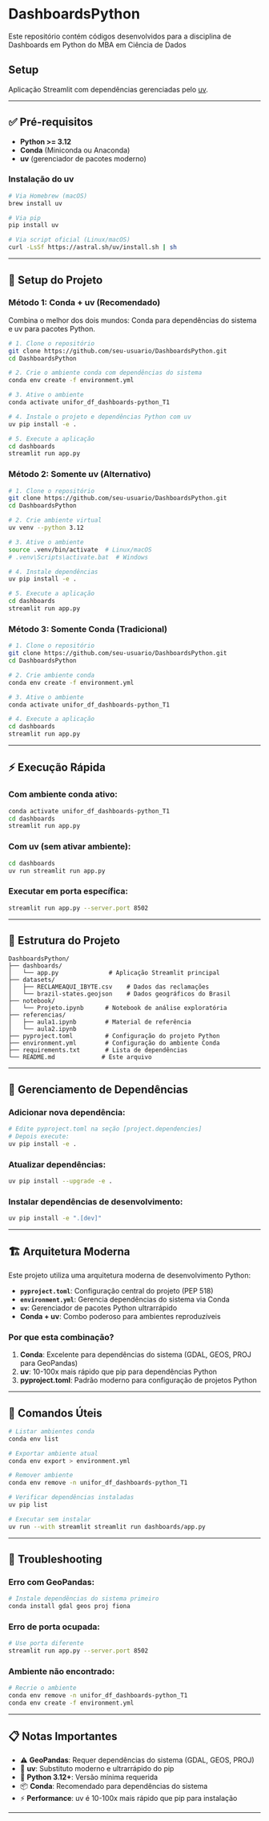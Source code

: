 # DashboardsPython
Este repositório contém códigos desenvolvidos para a disciplina de Dashboards em Python do MBA em Ciência de Dados

## Setup
Aplicação Streamlit com dependências gerenciadas pelo [uv](https://github.com/astral-sh/uv).

---

## ✅ Pré-requisitos

- **Python >= 3.12**
- **Conda** (Miniconda ou Anaconda)
- **uv** (gerenciador de pacotes moderno)

### Instalação do uv

```bash
# Via Homebrew (macOS)
brew install uv

# Via pip
pip install uv

# Via script oficial (Linux/macOS)
curl -LsSf https://astral.sh/uv/install.sh | sh
```

---

## 🚀 Setup do Projeto

### **Método 1: Conda + uv (Recomendado)**

Combina o melhor dos dois mundos: Conda para dependências do sistema e uv para pacotes Python.

```bash
# 1. Clone o repositório
git clone https://github.com/seu-usuario/DashboardsPython.git
cd DashboardsPython

# 2. Crie o ambiente conda com dependências do sistema
conda env create -f environment.yml

# 3. Ative o ambiente
conda activate unifor_df_dashboards-python_T1

# 4. Instale o projeto e dependências Python com uv
uv pip install -e .

# 5. Execute a aplicação
cd dashboards
streamlit run app.py
```

### **Método 2: Somente uv (Alternativo)**

```bash
# 1. Clone o repositório
git clone https://github.com/seu-usuario/DashboardsPython.git
cd DashboardsPython

# 2. Crie ambiente virtual
uv venv --python 3.12

# 3. Ative o ambiente
source .venv/bin/activate  # Linux/macOS
# .venv\Scripts\activate.bat  # Windows

# 4. Instale dependências
uv pip install -e .

# 5. Execute a aplicação
cd dashboards
streamlit run app.py
```

### **Método 3: Somente Conda (Tradicional)**

```bash
# 1. Clone o repositório
git clone https://github.com/seu-usuario/DashboardsPython.git
cd DashboardsPython

# 2. Crie ambiente conda
conda env create -f environment.yml

# 3. Ative o ambiente
conda activate unifor_df_dashboards-python_T1

# 4. Execute a aplicação
cd dashboards
streamlit run app.py
```

---

## ⚡️ Execução Rápida

### **Com ambiente conda ativo:**
```bash
conda activate unifor_df_dashboards-python_T1
cd dashboards
streamlit run app.py
```

### **Com uv (sem ativar ambiente):**
```bash
cd dashboards
uv run streamlit run app.py
```

### **Executar em porta específica:**
```bash
streamlit run app.py --server.port 8502
```

---

## 📁 Estrutura do Projeto

```
DashboardsPython/
├── dashboards/
│   └── app.py              # Aplicação Streamlit principal
├── datasets/
│   ├── RECLAMEAQUI_IBYTE.csv    # Dados das reclamações
│   └── brazil-states.geojson    # Dados geográficos do Brasil
├── notebook/
│   └── Projeto.ipynb      # Notebook de análise exploratória
├── referencias/
│   ├── aula1.ipynb        # Material de referência
│   └── aula2.ipynb
├── pyproject.toml         # Configuração do projeto Python
├── environment.yml        # Configuração do ambiente Conda
├── requirements.txt       # Lista de dependências
└── README.md             # Este arquivo
```

---

## 🔧 Gerenciamento de Dependências

### **Adicionar nova dependência:**
```bash
# Edite pyproject.toml na seção [project.dependencies]
# Depois execute:
uv pip install -e .
```

### **Atualizar dependências:**
```bash
uv pip install --upgrade -e .
```

### **Instalar dependências de desenvolvimento:**
```bash
uv pip install -e ".[dev]"
```

---

## 🏗️ Arquitetura Moderna

Este projeto utiliza uma arquitetura moderna de desenvolvimento Python:

- **`pyproject.toml`**: Configuração central do projeto (PEP 518)
- **`environment.yml`**: Gerencia dependências do sistema via Conda
- **`uv`**: Gerenciador de pacotes Python ultrarrápido
- **Conda + uv**: Combo poderoso para ambientes reproduzíveis

### **Por que esta combinação?**

1. **Conda**: Excelente para dependências do sistema (GDAL, GEOS, PROJ para GeoPandas)
2. **uv**: 10-100x mais rápido que pip para dependências Python
3. **pyproject.toml**: Padrão moderno para configuração de projetos Python

---

## 📝 Comandos Úteis

```bash
# Listar ambientes conda
conda env list

# Exportar ambiente atual
conda env export > environment.yml

# Remover ambiente
conda env remove -n unifor_df_dashboards-python_T1

# Verificar dependências instaladas
uv pip list

# Executar sem instalar
uv run --with streamlit streamlit run dashboards/app.py
```

---

## 🐛 Troubleshooting

### **Erro com GeoPandas:**
```bash
# Instale dependências do sistema primeiro
conda install gdal geos proj fiona
```

### **Erro de porta ocupada:**
```bash
# Use porta diferente
streamlit run app.py --server.port 8502
```

### **Ambiente não encontrado:**
```bash
# Recrie o ambiente
conda env remove -n unifor_df_dashboards-python_T1
conda env create -f environment.yml
```

---

## 📋 Notas Importantes

- ⚠️ **GeoPandas**: Requer dependências do sistema (GDAL, GEOS, PROJ)
- 🔄 **uv**: Substituto moderno e ultrarrápido do pip
- 🐍 **Python 3.12+**: Versão mínima requerida
- 📦 **Conda**: Recomendado para dependências do sistema
- ⚡ **Performance**: uv é 10-100x mais rápido que pip para instalação

---
